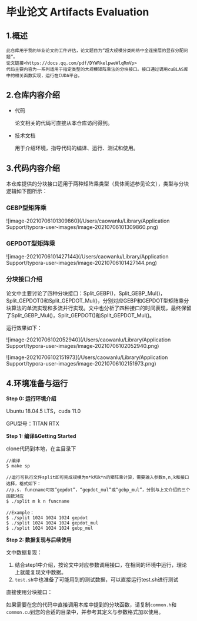 # 毕业论文 Artifacts Evaluation

## 1.概述

```
此仓库用于我的毕业论文的工件评估，论文题目为“超大规模分类网络中全连接层的显存分配问题”。
论文链接<https://docs.qq.com/pdf/DYWRkelpweWlqRmVp>
代码主要内容为一系列适用于指定类型的大规模矩阵乘法的分块接口。接口通过调用cuBLAS库中的相关函数实现，运行在CUDA平台。
```

## 2.仓库内容介绍

* 代码

  论文相关的代码可直接从本仓库访问得到。

* 技术文档

  用于介绍环境，指导代码的编译、运行、测试和使用。

## 3.代码内容介绍

本仓库提供的分块接口适用于两种矩阵乘类型（具体阐述参见论文），类型与分块逻辑如下图所示：

### GEBP型矩阵乘

![image-20210706101309860](/Users/caowanlu/Library/Application Support/typora-user-images/image-20210706101309860.png)

### GEPDOT型矩阵乘

![image-20210706101427144](/Users/caowanlu/Library/Application Support/typora-user-images/image-20210706101427144.png)

### 分块接口介绍

论文中主要讨论了四种分块接口：Split_GEBP()，Split_GEBP_Mul()，Split_GEPDOT()和Split_GEPDOT_Mul()，分别对应GEBP和GEPDOT型矩阵乘分块算法的单流实现和多流并行实现。文中也分析了四种接口的时间表现，最终保留了Split_GEBP_Mul()，Split_GEPDOT()和Split_GEPDOT_Mul()。

运行效果如下：

![image-20210706102052940](/Users/caowanlu/Library/Application Support/typora-user-images/image-20210706102052940.png)

![image-20210706102151973](/Users/caowanlu/Library/Application Support/typora-user-images/image-20210706102151973.png)

## 4.环境准备与运行

**Step 0: 运行环境介绍**

Ubuntu 18.04.5 LTS，cuda 11.0

GPU型号：TITAN RTX

**Step 1: 编译&Getting Started**

clone代码到本地，在主目录下

```
//编译
$ make sp

//运行可执行文件split即可完成规模为m*k和k*n的矩阵乘计算，需要输入参数m,n,k和接口选择，格式如下：
//p.s. funcname可取“gepdot”，“gepdot_mul”或“gebp_mul”，分别与上文介绍的三个函数对应
$ ./split m k n funcname

//Example：
$ ./split 1024 1024 1024 gepdot
$ ./split 1024 1024 1024 gepdot_mul
$ ./split 1024 1024 1024 gebp_mul
```

**Step 2: 数据复现与后续使用**

文中数据复现：

1. 结合step1中介绍，按论文中对应参数调用接口，在相同的环境中运行，理论上就能复现文中数据。
2. `test.sh`中也准备了可能用到的测试数据，可以直接运行test.sh进行测试

直接使用分块接口：

如果需要在您的代码中直接调用本库中提到的分块函数，请复制`common.h`和`common.cu`到您的合适的目录中，并参考其定义与参数格式加以使用。

